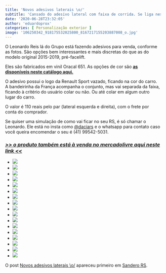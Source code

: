 ```yaml
---
title: 'Novos adesivos laterais \o/'
subtitle: 'Cansado do adesivo lateral com faixa de corrida. Se liga nessas opções feita por um dos membros.'
date: '2020-06-28T23:32:05'
author: 'eduardoprox'
categories: [ Personalização exterior ]
image: '106250342_918175532025800_8167217155203887008_o.jpg'
---
```


O Leonardo Reis lá do Grupo está fazendo adesivos para venda, conforme as fotos. São opções bem interessantes e mais discretas do que as do modelo original 2015-2019, pré-facelift.


Eles são fabricados em vinil Oracal 651. As opções de cor são **[as disponíveis neste catálogo aqui.](https://www.orafol.com/pt/americas/produtos/oracal-651-intermediate-cal?fbclid=IwAR1EJYbhv-NuFBzGd61iQIEQix0X_Kf21xuevZ712ZIaNi57KLQ9eFU0S4I)**


O adesivo possui o logo da Renault Sport vazado, ficando na cor do carro. A bandeirinha da França acompanha o conjunto, mas vai separada da faixa, ficando à critério do usuário colar ou não. Ou até colar em algum outro lugar do carro.


O valor é 110 reais pelo par (lateral esquerda e direita), com o frete por conta do comprador.


Se quiser uma simulação de como vai ficar no seu RS, é só chamar o Leonardo. Ele está no insta como [@daciars](https://www.instagram.com/daciars/) e o whatsapp para contato caso você queira encomendar o seu é (41) 99542-5031.


### [***>> o produto também está à venda no mercadolivre aqui neste link <<***](https://produto.mercadolivre.com.br/MLB-1575431149-adesivo-retrofit-sandero-rs-_JM?quantity=1)


* ![](https://sanderors.com/wp-content/uploads/2020/06/74638412_918175398692480_7604292034615904881_o.jpg)
* ![](https://sanderors.com/wp-content/uploads/2020/06/84625393_918175302025823_7283638621157843720_o.jpg)
* ![](https://sanderors.com/wp-content/uploads/2020/06/105455610_918175582025795_3139038279572523806_o.jpg)
* ![](https://sanderors.com/wp-content/uploads/2020/06/105564561_918175318692488_3658005161586007666_o.jpg)
* ![](https://sanderors.com/wp-content/uploads/2020/06/105700365_918175468692473_1107521297052067229_o.jpg)
* ![](https://sanderors.com/wp-content/uploads/2020/06/105703955_918175285359158_4668580081836197289_o.jpg)
* ![](https://sanderors.com/wp-content/uploads/2020/06/105706640_918175328692487_2658277169517960780_o.jpg)
* ![](https://sanderors.com/wp-content/uploads/2020/06/105721495_918175628692457_5065847491531827829_o.jpg)
* ![](https://sanderors.com/wp-content/uploads/2020/06/105902511_918175425359144_3031326049990106215_o.jpg)
* ![](https://sanderors.com/wp-content/uploads/2020/06/105915372_918175555359131_4808513994855160529_o.jpg)
* ![](https://sanderors.com/wp-content/uploads/2020/06/106182258_918175588692461_2543769038729934933_o.jpg)
* ![](https://sanderors.com/wp-content/uploads/2020/06/106250342_918175532025800_8167217155203887008_o.jpg)
* ![](https://sanderors.com/wp-content/uploads/2020/06/106372056_918175475359139_508567925500481096_o.jpg)
* ![](https://sanderors.com/wp-content/uploads/2020/06/106373494_918175358692484_5076960545830683056_o.jpg)
* ![](https://sanderors.com/wp-content/uploads/2020/06/106382704_918175375359149_5824857305383396506_o.jpg)
* ![](https://sanderors.com/wp-content/uploads/2020/06/106422637_918175252025828_7280667978966107943_n.jpg)
* ![](https://sanderors.com/wp-content/uploads/2020/06/106479899_918175515359135_6458890951109680554_o.jpg)

O post [Novos adesivos laterais \o/](https://sanderors.com/novos-adesivos-laterais-personalizados-renault-sport/) apareceu primeiro em [Sandero RS](https://sanderors.com).

